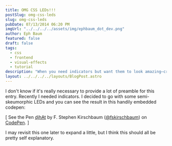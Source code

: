 ```yaml
---
title: OMG CSS LEDs!!!
postSlug: omg-css-leds
slug: omg-css-leds
pubDate: 07/13/2014 06:20 PM
imgUrl: "../../../../assets/img/ephbaum_dot_dev.png"
author: Eph Baum
featured: false
draft: false
tags:
  - css
  - frontend
  - visual-effects
  - tutorial
description: "When you need indicators but want them to look amazing—create semi-skeumorphic CSS LEDs that actually glow. A CodePen showcase of beautiful LED-style indicators that prove CSS can be both functional and visually stunning without any JavaScript required."
layout: ../../../../layouts/BlogPost.astro
---
```


I don't know if it's really necessary to provide a lot of preamble for this entry. Recently I needed indicators. I decided to go with some semi-skeumorphic LEDs and you can see the result in this handily embedded codepen:

\[ See the Pen [djhAt](https://codepen.io/fskirschbaum/pen/djhAt/) by F. Stephen Kirschbaum ([@fskirschbaum](https://codepen.io/fskirschbaum)) on [CodePen](https://codepen.io). \]

I may revisit this one later to expand a little, but I think this should all be pretty self explanatory.
